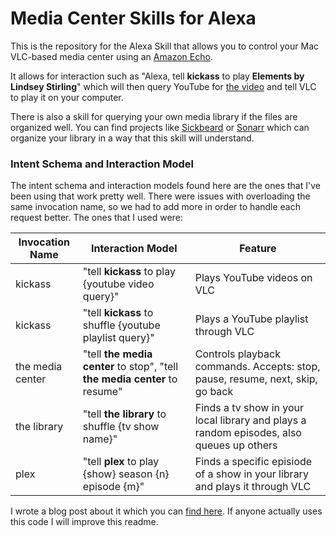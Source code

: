 # Media Center Skills for Alexa

This is the repository for the Alexa Skill that allows you to control your Mac VLC-based media center using an [Amazon Echo](http://smile.amazon.com/Amazon-SK705DI-Echo/dp/B00X4WHP5E/ref=sr_1_1?ie=UTF8&qid=1437287015&sr=8-1&keywords=echo&pebp=1437287018130&perid=1XFWKH7X88J9PHY3F1G5). 

It allows for interaction such as "Alexa, tell **kickass** to play **Elements by Lindsey Stirling**" which will then query YouTube for [the video](https://www.youtube.com/watch?v=sf6LD2B_kDQ) and tell VLC to play it on your computer.

There is also a skill for querying your own media library if the files are organized well. You can find projects like [Sickbeard](http://sickbeard.com/) or [Sonarr](https://sonarr.tv/) which can organize your library in a way that this skill will understand.

### Intent Schema and Interaction Model

The intent schema and interaction models found here are the ones that I've been using that work pretty well. There were issues with overloading the same invocation name, so we had to add more in order to handle each request better. The ones that I used were:

|Invocation Name|Interaction Model|Feature|
|---------------|-----------------|-------|
|kickass|"tell **kickass** to play {youtube video query}"|Plays YouTube videos on VLC|
|kickass|"tell **kickass** to shuffle {youtube playlist query}"|Plays a YouTube playlist through VLC|
|the media center|"tell **the media center** to stop", "tell **the media center** to resume"|Controls playback commands. Accepts: stop, pause, resume, next, skip, go back|
|the library|"tell **the library** to shuffle {tv show name}"|Finds a tv show in your local library and plays a random episodes, also queues up others|
|plex|"tell **plex** to play {show} season {n} episode {m}"|Finds a specific episiode of a show in your library and plays it through VLC|



I wrote a blog post about it which you can [find here](https://zioyero.github.io/amazon/echo,/vlc,/home/automation/2015/07/18/mediaCenterRelaySkills.html). If anyone actually uses this code I will improve this readme.